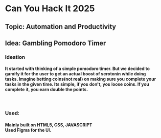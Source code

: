 <h1>Can You Hack It 2025</h1>
<h2>Topic: Automation and Productivity</h2>
<h2>Idea: Gambling Pomodoro Timer</h2>
<h3><b>Ideation<br></b></h3><h4>It started with thinking of a simple pomodoro timer. But we decided to gamify it for the user to get an actual boost of serotonin while doing tasks. Imagine betting coins(not real) on making sure you complete your tasks in the given time. Its simple, if you don't, you loose coins. If you complete it, you earn double the points.
</h4><br/>
<h3>Used: </h3>
<h4> Mainly built on HTML5, CSS, JAVASCRIPT<br>Used Figma for the UI.</h4>

